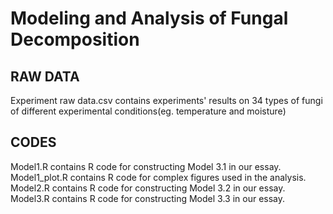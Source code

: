 # Modeling and Analysis of Fungal Decomposition <br>
## RAW DATA
Experiment raw data.csv contains experiments' results on 34 types of fungi of different experimental conditions(eg. temperature and moisture)
## CODES
Model1.R contains R code for constructing Model 3.1 in our essay. <br>
Model1_plot.R contains R code for complex figures used in the analysis. <br>
Model2.R contains R code for constructing Model 3.2 in our essay. <br>
Model3.R contains R code for constructing Model 3.3 in our essay. 
